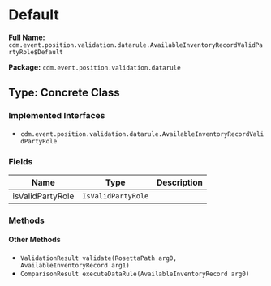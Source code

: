 # Default

**Full Name:** `cdm.event.position.validation.datarule.AvailableInventoryRecordValidPartyRole$Default`

**Package:** `cdm.event.position.validation.datarule`

## Type: Concrete Class

### Implemented Interfaces

- `cdm.event.position.validation.datarule.AvailableInventoryRecordValidPartyRole`

### Fields

| Name | Type | Description |
|------|------|-------------|
| isValidPartyRole | `IsValidPartyRole` |  |

### Methods

#### Other Methods

- `ValidationResult validate(RosettaPath arg0, AvailableInventoryRecord arg1)`
- `ComparisonResult executeDataRule(AvailableInventoryRecord arg0)`

